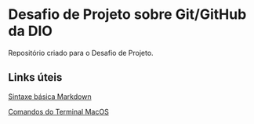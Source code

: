 # Desafio de Projeto sobre Git/GitHub da DIO
Repositório criado para o Desafio de Projeto.

## Links úteis

[Sintaxe básica Markdown](https://www.markdownguide.org/basic-syntax/)

[Comandos do Terminal MacOS](https://blog.cod3r.com.br/terminal-no-macos-e-linux/#:~:text=Conhecendo%20o%20Terminal&text=Para%20demonstrar%20melhor%2C%20vou%20usar,basta%20digitar%20e%20apertar%20Enter.&text=Ao%20clicar%20nessa%20op%C3%A7%C3%A3o%2C%20o%20Terminal%20abrir%C3%A1%20diretamente%20naquela%20pasta.) 
